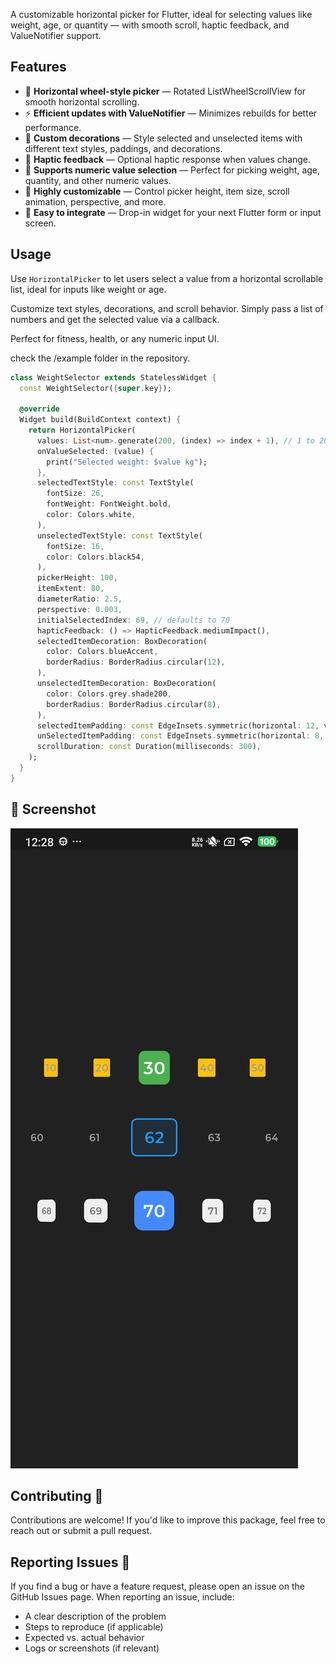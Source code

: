 <!--
This README describes the package. If you publish this package to pub.dev,
this README's contents appear on the landing page for your package.

For information about how to write a good package README, see the guide for
[writing package pages](https://dart.dev/tools/pub/writing-package-pages).

For general information about developing packages, see the Dart guide for
[creating packages](https://dart.dev/guides/libraries/create-packages)
and the Flutter guide for
[developing packages and plugins](https://flutter.dev/to/develop-packages).
-->

A customizable horizontal picker for Flutter, ideal for selecting values like weight, age, or quantity — with smooth scroll, haptic feedback, and ValueNotifier support.

## Features

- 🔁 **Horizontal wheel-style picker** — Rotated ListWheelScrollView for smooth horizontal scrolling.
- ⚡ **Efficient updates with ValueNotifier** — Minimizes rebuilds for better performance.
- 🎯 **Custom decorations** — Style selected and unselected items with different text styles, paddings, and decorations.
- 📱 **Haptic feedback** — Optional haptic response when values change.
- 🔢 **Supports numeric value selection** — Perfect for picking weight, age, quantity, and other numeric values.
- 🎨 **Highly customizable** — Control picker height, item size, scroll animation, perspective, and more.
- 🧩 **Easy to integrate** — Drop-in widget for your next Flutter form or input screen.


## Usage

Use `HorizontalPicker` to let users select a value from a horizontal scrollable list, ideal for inputs like weight or age.

Customize text styles, decorations, and scroll behavior. Simply pass a list of numbers and get the selected value via a callback. 

Perfect for fitness, health, or any numeric input UI.

check the /example folder in the repository.


```dart
class WeightSelector extends StatelessWidget {
  const WeightSelector({super.key});

  @override
  Widget build(BuildContext context) {
    return HorizontalPicker(
      values: List<num>.generate(200, (index) => index + 1), // 1 to 200
      onValueSelected: (value) {
        print("Selected weight: $value kg");
      },
      selectedTextStyle: const TextStyle(
        fontSize: 26,
        fontWeight: FontWeight.bold,
        color: Colors.white,
      ),
      unselectedTextStyle: const TextStyle(
        fontSize: 16,
        color: Colors.black54,
      ),
      pickerHeight: 100,
      itemExtent: 80,
      diameterRatio: 2.5,
      perspective: 0.003,
      initialSelectedIndex: 69, // defaults to 70
      hapticFeedback: () => HapticFeedback.mediumImpact(),
      selectedItemDecoration: BoxDecoration(
        color: Colors.blueAccent,
        borderRadius: BorderRadius.circular(12),
      ),
      unselectedItemDecoration: BoxDecoration(
        color: Colors.grey.shade200,
        borderRadius: BorderRadius.circular(8),
      ),
      selectedItemPadding: const EdgeInsets.symmetric(horizontal: 12, vertical: 10),
      unSelectedItemPadding: const EdgeInsets.symmetric(horizontal: 8, vertical: 6),
      scrollDuration: const Duration(milliseconds: 300),
    );
  }
}
```

## 📸 Screenshot

![Horizontal Picker Screenshot](https://github.com/joyal670/flutter_horizontal_selector/blob/master/screenshot.png?raw=true)

## Contributing 🤝

Contributions are welcome! If you'd like to improve this package, feel free to reach out or submit a pull request.

## Reporting Issues 🐛

If you find a bug or have a feature request, please open an issue on the GitHub Issues page. When reporting an issue, include:
- A clear description of the problem
- Steps to reproduce (if applicable)
- Expected vs. actual behavior
- Logs or screenshots (if relevant)  
